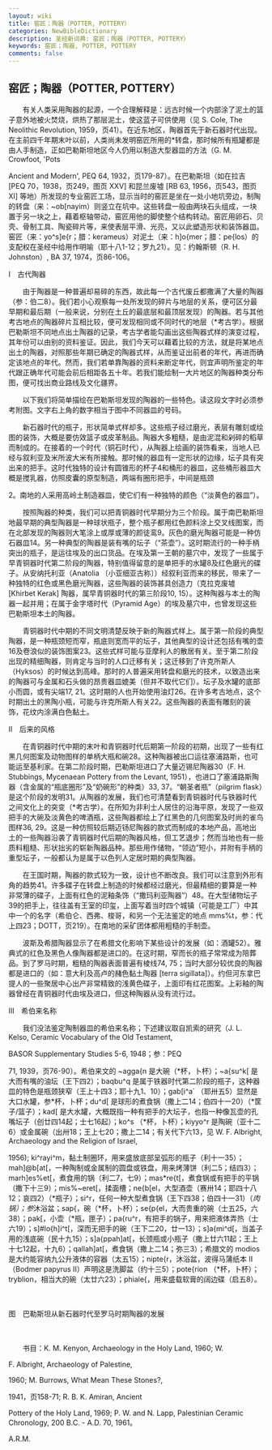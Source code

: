 ```yaml
---
layout: wiki
title: 窑匠；陶器（POTTER, POTTERY）
categories: NewBibleDictionary
description: 圣经新词典: 窑匠；陶器（POTTER, POTTERY）
keywords: 窑匠；陶器, POTTER, POTTERY
comments: false
---
```


## 窑匠；陶器（POTTER, POTTERY）

　　有关人类采用陶器的起源，一个合理解释是：远古时候一个内部涂了泥土的篮子意外地被火焚烧，烘热了那层泥土，使这蓝子可供使用（见 S. Cole, The Neolithic Revolution, 1959，页41）。在近东地区，陶器首先于新石器时代出现。在主前四千年期末叶以前，人类尚未发明窑匠所用的*转盘，那时候所有瓶罐都是由人手制造，正如巴勒斯坦地区今人仍用以制造大型器皿的方法（G. M. Crowfoot, 'Pots

Ancient and Modern', PEQ 64, 1932，页179-87）。在巴勒斯坦（如在拉吉 [PEQ 70，1938，页249，图页 XXV] 和昆兰废墟 [RB 63, 1956，页543，图页 XI] 等地）所发现的专业窑匠工场，显示当时的窑匠是坐在一处小地坑旁边，制陶的转盘（来：~ob[nayim）则竖立在坑中。这些转盘一般由两块石头组成，一块置于另一块之上，藉着枢轴带动，窑匠用他的脚使整个结构转动。窑匠用卵石、贝壳、骨制工具、陶瓷碎片等，来使表层平滑、光亮，又以此塑造形状和装饰器皿。窑匠（来：yo^s]e{r；腊：kerameus）对泥土（来：h]o{mer；腊：pe{los）的支配权在圣经中给用作明喻（耶十八1-12；罗九21）。见：约翰斯顿（R. H. Johnston）, BA 37, 1974，页86-106。

Ⅰ　古代陶器

　　由于陶器是一种普遍却易碎的东西，故此每一个古代废丘都撒满了大量的陶器（参：伯二8）。我们若小心观察每一处所发现的碎片与地层的关系，便可区分最早期和最后期（一般来说，分别在土丘的最底层和最顶层发现）的陶器。若与其他考古地点的陶器碎片互相比较，便可发现相同或不同时代的地层（*考古学）。根据巴勒斯坦不同地点出土陶器的记录，考古学者能勾画出这些陶器式样的演变过程，其年份可以由别的资料鉴证。因此，我们今天可以藉着比较的方法，就是将某地点出土的陶器，对照那些年期已确定的陶器式样，从而鉴证出前者的年代，再进而确定该地点的年代。然而，我们若单靠陶器的资料来断定年代，则宜声明所鉴定的年代跟正确年代可能会前后相距各五十年。若我们能绘制一大片地区的陶器种类分布图，便可找出商业路线及文化疆界。

　　以下我们将简单描绘在巴勒斯坦发现的陶器的一些特色。读这段文字时必须参考附图。文字右上角的数字相当于图中不同器皿的号码。

　　新石器时代的瓶子，形状简单式样却多。这些瓶子经过磨光，表层有雕刻或绘图的装饰，大概是要仿效篮子或皮革制品。陶器大多粗糙，是由泥混和剁碎的稻草而制成的。在接着的一个时代（铜石时代），从陶器上绘画的装饰看来，当地人已经与叙利亚及米所波大米有所接触。那时候的器皿有一定形状的边缘，坛子具有突出来的把手。这时代独特的设计有圆锥形的杯子4和桶形的器皿，这些桶形器皿大概是搅乳器，仿照皮囊的原型制造，两端有圈形把手，中间是瓶颈

2。南地的人采用高岭土制造器皿，使它们有一种独特的颜色（“淡黄色的器皿”）。

　　按照陶器的种类，我们可以把青铜器时代早期分为三个阶段。属于南巴勒斯坦地最早期的典型陶器是一种球状瓶子，整个瓶子都用红色颜料涂上交叉线图案，而在北部发现的陶器则大笔涂上或厚或薄的颜徒鸾9。灰色的磨光陶器可能是一种仿石器皿14。另一种典型的陶器是装有嘴的坛子（“茶壶”）。这时期流行的一种手柄突出的瓶子，是运往埃及的出口货品。在埃及第一王朝的墓穴中，发现了一些属于早青铜器时代第二阶段的陶器，特别值得留意的是单把手的水罐8及红色磨光的碟子。从安纳托利亚（Anatolia 〔小亚细亚古称〕）经叙利亚而来的移民，带来了一种独特的红色或黑色磨光陶器，这些陶器的装饰甚具创造力（克拉克废墟 [Khirbet Kerak] 陶器，属早青铜器时代的第三阶段10, 15）。这种陶器与本土的陶器一起并用；在属于金字塔时代（Pyramid Age）的埃及墓穴中，也曾发现这些巴勒斯坦本土的陶器。

　　青铜器时代中期的不同文明清楚反映于新的陶器式样上。属于第一阶段的典型陶器，是一种瓶颈短而窄，瓶底则宽而平的坛子，其他典型的设计还包括有嘴的壶16及卷浪似的装饰图案23。这些式样可能与亚摩利人的散居有关。至于第二阶段出现的精细陶器，则肯定与当时的人口迁移有关；这迁移到了许克所斯人（Hyksos）的时候达到高峰。那时的人普遍采用转盘和磨光的技术，以致造出来的陶器可与金属和石头做的昂贵器皿媲美（但并不取代它们）。坛子及水罐的底部小而圆，或有尖端17, 21。这时期的人也开始使用油灯26。在许多考古地点，这个时期出土的黑陶小瓶，可能与许克所斯人有关22。这些陶器的表面有雕刻的装饰，花纹内涂满白色黏土。

Ⅱ　后来的风格

　　在青铜器时代中期的末叶和青铜器时代后期第一阶段的初期，出现了一些有红黑几何图案及动物图样的单柄大瓶和碗28。这种陶器被出口运往塞浦路斯，也可能运至基利家。在第二阶段时期，巴勒斯坦进口了大量迈锡尼陶器30（F. H. Stubbings, Mycenaean Pottery from the Levant, 1951），也进口了塞浦路斯陶器（含金属的“瓶底圈形”及“奶碗形”的种类）33, 37。“朝圣者瓶”（pilgrim flask）是这个阶段的发明31。从陶器的发展，我们也可清楚看到青铜器时代与铁器时代之间文化上的突变（*考古学）。在所知为非利士人居住的沿海平原，发现了一些双把手的大碗及淡黄色的啤酒瓶，这些陶器都绘上了红黑色的几何图案及时尚的雀鸟图样36, 29。这是一种仿照较后期迈钖尼陶器的款式而制成的本地产品，高地出土的一些陶器沿袭了青铜器时代后期的陶器风格，但工艺退步；然而当地也有一些质料粗糙、形状拙劣的崭新陶器品种。那些用作储物，“领边”短小，并附有手柄的重型坛子，一般都认为是属于以色列人定居时期的典型陶器。

　　在王国时期，陶器的款式较为一致，设计也不断改良。我们可以注意到外形有角的趋势41。许多碟子在转盘上制造的时候都经过磨光，但最精细的要算是一种非常薄的碟子，上面有红色的泥釉条饰（“撒玛利亚陶器”）48。在大型储物坛子39的把手上，往往盖有王室的印玺，上面写着当时四个城镇（可能是工厂）中其中一个的名字（希伯仑、西弗、梭哥，和另一个无法鉴定的地点 mms%t，参：代上四23；DOTT，页219）。在南地的采矿团体都用粗糙的手制壶。

　　波斯及希腊陶器显示了在希腊文化影响下某些设计的发展（如：酒罐52）。雅典式的红色及黑色人像陶器都是进口的。在这时期，窄而长的瓶子常常成为陪葬品。到了罗马时期，粗糙的陶器表面普遍有棱线74, 75；当时大部分较优良的陶器都是进口的（如：意大利及高卢的赭色黏土陶器 [terra sigillata]）。约但河东拿巴提人的一些聚居中心出产非常精致的浅黄色碟子，上面印有红花图案。上彩釉的陶器曾经在青铜器时代由埃及进口，但这种陶器从没有流行过。

Ⅲ　希伯来名称

　　我们没法鉴定陶制器皿的希伯来名称；下述建议取自凯索的研究（J. L. Kelso, Ceramic Vocabulary of the Old Testament,

BASOR Supplementary Studies 5-6, 1948；参：PEQ

71, 1939，页76-90）。希伯来文的 ~agga{n 是大碗（*杯，卜杯）；~a{su^k[ 是大而有嘴的油坛（王下四2）；baqbu^q 是属于铁器时代第二阶段的瓶子，这种器皿的特色是瓶颈狭窄（王上十四3；耶十九1、10）；gab[i^a` （耶卅五5）显然是大口水罐，参*杯，卜杯；du^d[ 是球形的煮食锅（撒上二14；伯四十一20）（*筐子/篮子）；kad[ 是大水罐，大概既指一种有把手的大坛子，也指一种像瓦壶的孔嘴坛子（创廿四14起；士七16起）；ko^s （*杯，卜杯）；kiyyo^r 是陶碗（亚十二6）或金属碗（出卅18；王上七20；撒上二14；有关代下六13，见 W. F. Albright, Archaeology and the Religion of Israel,

1956); ki^rayi^m，黏土制圈环，用来盛放底部呈弧形的瓶子（利十一35）；mah]@b[at[，一种陶制或金属制的圆盘或铁盘，用来烤薄饼（利二5；结四3）；marh]es%et[，煮食用的锅（利二7，七9）；mas*re{t[，煮食锅或有把手的平锅（撒下十三9）；mis%~eret[，揉面槽；ne{b[el，大型酒壶（赛卅14；耶四十八12；哀四2）（*瓶子）；si^r，任何一种大型煮食锅（王下四38；伯四十一31）（*肉锅）；参*沐浴盆；sap{，碗（*杯，卜杯）；se{p{el，大而贵重的碗（士五25，六38）；pak[，小壶（*瓶，匣子）；pa{ru^r，有把手的锅子，用来把液体弄热（士六19）；s]#lo{h]i^t[，深而无把手的碗（王下二20，廿一13）；s]a{mi^d[，当盖子用的浅底碗（民十九15）；s]a{ppah]at[，长颈瓶或小瓶子（撒上廿六11起；王上十七12起，十九6）；qallah]at[，煮食锅（撒上二14；弥三3）；希腊文的 modios 是大约能容纳九公升液体的容器（太五15）；nipte{r，沐浴盆，波得马蒲纸本 II （Bodmer papyrus II）声明这是洗脚盆（约十三5）；pote{rion （*杯，卜杯）；tryblion，相当大的碗（太廿六23）；phiale{，用来盛载软膏的阔边碟（启五8）。

　





图　巴勒斯坦从新石器时代至罗马时期陶器的发展

　

　　书目：K. M. Kenyon, Archaeology in the Holy Land, 1960; W.

F. Albright, Archaeology of Palestine,

1960; M. Burrows, What Mean These Stones?,

1941，页158-71; R. B. K. Amiran, Ancient

Pottery of the Holy Land, 1969; P. W. and N. Lapp, Palestinian Ceramic Chronology, 200 B.C. - A.D. 70, 1961。

A.R.M.








